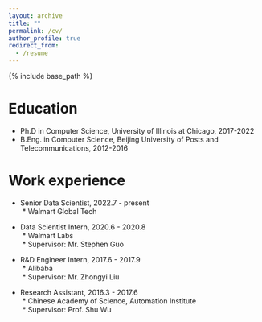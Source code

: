 ```yaml
---
layout: archive
title: ""
permalink: /cv/
author_profile: true
redirect_from:
  - /resume
---
```


{% include base_path %}

Education
======
* Ph.D in Computer Science, University of Illinois at Chicago, 2017-2022
* B.Eng. in Computer Science, Beijing University of Posts and Telecommunications, 2012-2016    

Work experience
======
* Senior Data Scientist, 2022.7 - present  
  * Walmart Global Tech  

* Data Scientist Intern, 2020.6 - 2020.8  
  * Walmart Labs  
  * Supervisor: Mr. Stephen Guo  

* R&D Engineer Intern, 2017.6 - 2017.9  
  * Alibaba    
  * Supervisor: Mr. Zhongyi Liu  
 
* Research Assistant, 2016.3 - 2017.6  
  * Chinese Academy of Science, Automation Institute  
  * Supervisor: Prof. Shu Wu  






  

